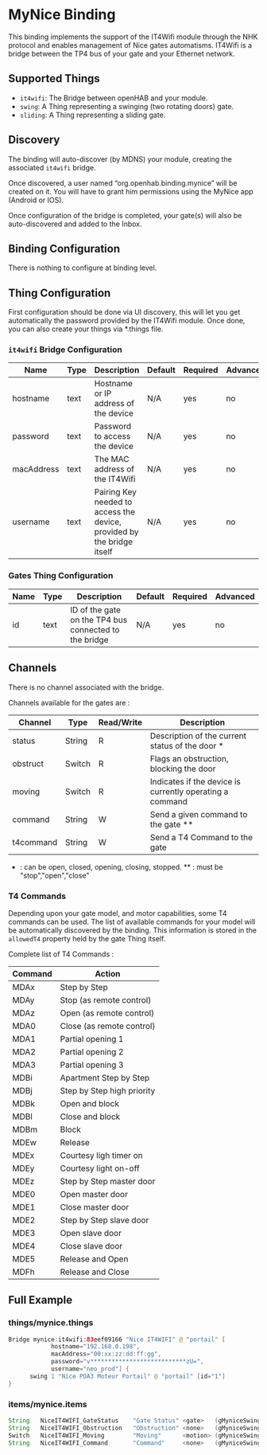 # MyNice Binding

This binding implements the support of the IT4Wifi module through the NHK protocol and enables management of Nice gates automatisms.
IT4Wifi is a bridge between the TP4 bus of your gate and your Ethernet network.

## Supported Things

- `it4wifi`: The Bridge between openHAB and your module.
- `swing`: A Thing representing a swinging (two rotating doors) gate.
- `sliding`: A Thing representing a sliding gate.

## Discovery

The binding will auto-discover (by MDNS) your module, creating the associated `it4wifi` bridge.

Once discovered, a user named “org.openhab.binding.mynice” will be created on it.
You will have to grant him permissions using the MyNice app (Android or IOS).

Once configuration of the bridge is completed, your gate(s) will also be auto-discovered and added to the Inbox.

## Binding Configuration

There is nothing to configure at binding level.

## Thing Configuration

First configuration should be done via UI discovery, this will let you get automatically the password provided by the IT4Wifi module.
Once done, you can also create your things via *.things file.

### `it4wifi` Bridge Configuration

| Name       | Type | Description                                                            | Default | Required | Advanced |
|------------|------|------------------------------------------------------------------------|---------|----------|----------|
| hostname   | text | Hostname or IP address of the device                                   | N/A     | yes      | no       |
| password   | text | Password to access the device                                          | N/A     | yes      | no       |
| macAddress | text | The MAC address of the IT4Wifi                                         | N/A     | yes      | no       |
| username   | text | Pairing Key needed to access the device, provided by the bridge itself | N/A     | yes      | no       |

### Gates Thing Configuration

| Name       | Type | Description                                                            | Default | Required | Advanced |
|------------|------|------------------------------------------------------------------------|---------|----------|----------|
| id         | text | ID of the gate on the TP4 bus connected to the bridge                  | N/A     | yes      | no       |

## Channels

There is no channel associated with the bridge.

Channels available for the gates are :

| Channel   | Type   | Read/Write | Description                                              |
|-----------|--------|------------|----------------------------------------------------------|
| status    | String | R          | Description of the current status of the door *          |
| obstruct  | Switch | R          | Flags an obstruction, blocking the door                  |
| moving    | Switch | R          | Indicates if the device is currently operating a command |
| command   | String | W          | Send a given command to the gate **                      |
| t4command | String | W          | Send a T4 Command to the gate                            |

* : can be open, closed, opening, closing, stopped.
** : must be "stop","open","close"

### T4 Commands

Depending upon your gate model, and motor capabilities, some T4 commands can be used.
The list of available commands for your model will be automatically discovered by the binding.
This information is stored in the `allowedT4` property held by the gate Thing itself.

Complete list of T4 Commands :

| Command | Action                     |
|---------|----------------------------|
| MDAx    | Step by Step               |
| MDAy    | Stop (as remote control)   |
| MDAz    | Open (as remote control)   |
| MDA0    | Close (as remote control)  |
| MDA1    | Partial opening 1          |
| MDA2    | Partial opening 2          |
| MDA3    | Partial opening 3          |
| MDBi    | Apartment Step by Step     |
| MDBj    | Step by Step high priority |
| MDBk    | Open and block             |
| MDBl    | Close and block            |
| MDBm    | Block                      |
| MDEw    | Release                    |
| MDEx    | Courtesy ligh timer on     |
| MDEy    | Courtesy light on-off      |
| MDEz    | Step by Step master door   |
| MDE0    | Open master door           |
| MDE1    | Close master door          |
| MDE2    | Step by Step slave door    |
| MDE3    | Open slave door            |
| MDE4    | Close slave door           |
| MDE5    | Release and Open           |
| MDFh    | Release and Close          |

## Full Example

### things/mynice.things

```java
Bridge mynice:it4wifi:83eef09166 "Nice IT4WIFI" @ "portail" [
            hostname="192.168.0.198",
            macAddress="00:xx:zz:dd:ff:gg",
            password="v***************************zU=",
            username="neo_prod"] {
      swing 1 "Nice POA3 Moteur Portail" @ "portail" [id="1"]
}
```

### items/mynice.items

```java
String   NiceIT4WIFI_GateStatus    "Gate Status" <gate>   (gMyniceSwing) ["Status","Opening"]     {channel="mynice:swing:83eef09166:1:status"}
String   NiceIT4WIFI_Obstruction   "Obstruction" <none>   (gMyniceSwing)                          {channel="mynice:swing:83eef09166:1:obstruct"}
Switch   NiceIT4WIFI_Moving        "Moving"      <motion> (gMyniceSwing) ["Status","Vibration"]   {channel="mynice:swing:83eef09166:1:moving"}
String   NiceIT4WIFI_Command       "Command"     <none>   (gMyniceSwing)                          {channel="mynice:swing:83eef09166:1:command"}

```
